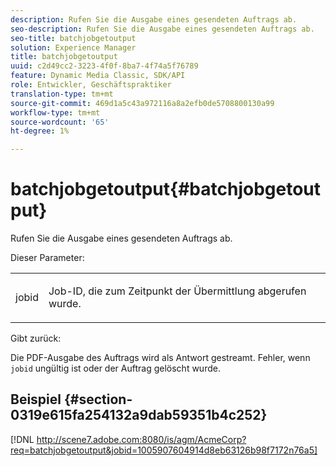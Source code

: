 ```yaml
---
description: Rufen Sie die Ausgabe eines gesendeten Auftrags ab.
seo-description: Rufen Sie die Ausgabe eines gesendeten Auftrags ab.
seo-title: batchjobgetoutput
solution: Experience Manager
title: batchjobgetoutput
uuid: c2d49cc2-3223-4f0f-8ba7-4f74a5f76789
feature: Dynamic Media Classic, SDK/API
role: Entwickler, Geschäftspraktiker
translation-type: tm+mt
source-git-commit: 469d1a5c43a972116a8a2efb0de5708800130a99
workflow-type: tm+mt
source-wordcount: '65'
ht-degree: 1%

---
```



# batchjobgetoutput{#batchjobgetoutput}

Rufen Sie die Ausgabe eines gesendeten Auftrags ab.

Dieser Parameter:

<table id="simpletable_D8AA325968AD4FAEA7B214F0CBBF3F08"> 
 <tr class="strow"> 
  <td class="stentry"> <p> <span class="codeph"> jobid  </span> </p> </td> 
  <td class="stentry"> <p>Job-ID, die zum Zeitpunkt der Übermittlung abgerufen wurde. </p> </td> 
 </tr> 
</table>

Gibt zurück:

Die PDF-Ausgabe des Auftrags wird als Antwort gestreamt. Fehler, wenn `jobid` ungültig ist oder der Auftrag gelöscht wurde.

## Beispiel {#section-0319e615fa254132a9dab59351b4c252}

[!DNL http://scene7.adobe.com:8080/is/agm/AcmeCorp?req=batchjobgetoutput&jobid=1005907604914d8eb63126b98f7172n76a5]
